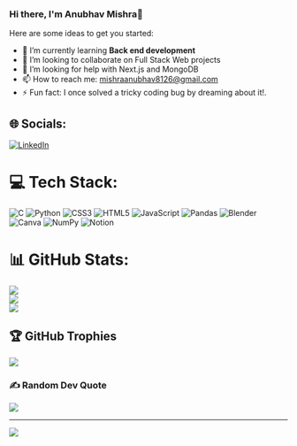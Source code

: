 ### Hi there, I'm Anubhav Mishra👋



Here are some ideas to get you started:

- 🌱 I’m currently learning **Back end development**
- 👯 I’m looking to collaborate on Full Stack Web projects
- 🤔 I’m looking for help with Next.js and MongoDB
- 📫 How to reach me: mishraanubhav8126@gmail.com
- ⚡ Fun fact: I once solved a tricky coding bug by dreaming about it!.



## 🌐 Socials:
[![LinkedIn](https://img.shields.io/badge/LinkedIn-%230077B5.svg?logo=linkedin&logoColor=white)](https://www.linkedin.com/in/anubhav-mishraaa) 

# 💻 Tech Stack:
![C](https://img.shields.io/badge/c-%2300599C.svg?style=for-the-badge&logo=c&logoColor=white) ![Python](https://img.shields.io/badge/python-3670A0?style=for-the-badge&logo=python&logoColor=ffdd54) ![CSS3](https://img.shields.io/badge/css3-%231572B6.svg?style=for-the-badge&logo=css3&logoColor=white) ![HTML5](https://img.shields.io/badge/html5-%23E34F26.svg?style=for-the-badge&logo=html5&logoColor=white) ![JavaScript](https://img.shields.io/badge/javascript-%23323330.svg?style=for-the-badge&logo=javascript&logoColor=%23F7DF1E) ![Pandas](https://img.shields.io/badge/pandas-%23150458.svg?style=for-the-badge&logo=pandas&logoColor=white) ![Blender](https://img.shields.io/badge/blender-%23F5792A.svg?style=for-the-badge&logo=blender&logoColor=white) ![Canva](https://img.shields.io/badge/Canva-%2300C4CC.svg?style=for-the-badge&logo=Canva&logoColor=white) ![NumPy](https://img.shields.io/badge/numpy-%23013243.svg?style=for-the-badge&logo=numpy&logoColor=white) ![Notion](https://img.shields.io/badge/Notion-%23000000.svg?style=for-the-badge&logo=notion&logoColor=white)
# 📊 GitHub Stats:
![](https://github-readme-stats.vercel.app/api?username=Anubhav6393&theme=dark&hide_border=false&include_all_commits=false&count_private=false)<br/>
![](https://github-readme-streak-stats.herokuapp.com/?user=Anubhav6393&theme=dark&hide_border=false)<br/>
![](https://github-readme-stats.vercel.app/api/top-langs/?username=Anubhav6393&theme=dark&hide_border=false&include_all_commits=false&count_private=false&layout=compact)

## 🏆 GitHub Trophies
![](https://github-profile-trophy.vercel.app/?username=Anubhav6393&theme=radical&no-frame=false&no-bg=false&margin-w=4)

### ✍️ Random Dev Quote
![](https://quotes-github-readme.vercel.app/api?type=horizontal&theme=radical)

---
[![](https://visitcount.itsvg.in/api?id=Anubhav6393&icon=0&color=0)](https://visitcount.itsvg.in)
<!-- Proudly created with GPRM ( https://gprm.itsvg.in ) -->
